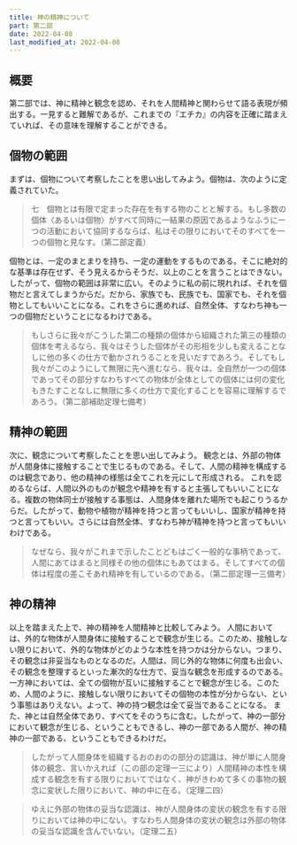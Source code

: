 ```yaml
---
title: 神の精神について
part: 第二部
date: 2022-04-08
last_modified_at: 2022-04-08
---
```

## 概要

第二部では、神に精神と観念を認め、それを人間精神と関わらせて語る表現が頻出する。一見すると難解であるが、これまでの『エチカ』の内容を正確に踏まえていれば、その意味を理解することができる。

## 個物の範囲

まずは、個物について考察したことを思い出してみよう。個物は、次のように定義されていた。

>七　個物とは有限で定まった存在を有する物のことと解する。もし多数の個体〈あるいは個物〉がすべて同時に一結果の原因であるようなふうに一つの活動において協同するならば、私はその限りにおいてそのすべてを一つの個物と見なす。（第二部定義）

個物とは、一定のまとまりを持ち、一定の運動をするものである。そこに絶対的な基準は存在せず、そう見えるからそうだ、以上のことを言うことはできない。
したがって、個物の範囲は非常に広い。そのように私の前に現れれば、それを個物だと言えてしまうからだ。だから、家族でも、民族でも、国家でも、それを個物としてもいいことになる。これをさらに進めれば、自然全体、すなわち神も一つの個物だということになるわけである。

>もしさらに我々がこうした第二の種類の個体から組織された第三の種類の個体を考えるなら、我々はそうした個体がその形相を少しも変えることなしに他の多くの仕方で動かされうることを見いだすであろう。そしてもし我々がこのようにして無限に先へ進むなら、我々は、全自然が一つの個体であってその部分すなわちすべての物体が全体としての個体には何の変化もきたすことなしに無限に多くの仕方で変化することを容易に理解するであろう。（第二部補助定理七備考）

## 精神の範囲

次に、観念について考察したことを思い出してみよう。
観念とは、外部の物体が人間身体に接触することで生じるものである。そして、人間の精神を構成するのは観念であり、他の精神の様態は全てこれを元にして形成される。
これを認めるならば、人間以外のものが観念や精神を有すると主張してもいいことになる。複数の物体同士が接触する事態は、人間身体を離れた場所でも起こりうるからだ。したがって、動物や植物が精神を持つと言ってもいいし、国家が精神を持つと言ってもいい。さらには自然全体、すなわち神が精神を持つと言ってもいいわけである。

>なぜなら、我々がこれまで示したことどもはごく一般的な事柄であって、人間にあてはまると同様その他の個体にもあてはまる。そしてすべての個体は程度の差こそあれ精神を有しているのである。（第二部定理一三備考）

## 神の精神

以上を踏まえた上で、神の精神を人間精神と比較してみよう。
人間においては、外的な物体が人間身体に接触することで観念が生じる。このため、接触しない限りにおいて、外的な物体がどのような本性を持つかは分からない。つまり、その観念は非妥当なものとなるのだ。人間は、同じ外的な物体に何度も出会い、その観念を整理するといった漸次的な仕方で、妥当な観念を形成するのである。
一方神においては、全ての個物が互いに接触することで観念が生じる。このため、人間のように、接触しない限りにおいてその個物の本性が分からない、という事態はありえない。よって、神の持つ観念は全て妥当であることになる。
また、神とは自然全体であり、すべてをそのうちに含む。したがって、神の一部分において観念が生じる、ということもできるし、神の一部である人間が、神の精神の一部である、ということもできるわけだ。

>したがって人間身体を組織するおのおのの部分の認識は、神が単に人間身体の観念、言いかえれば（この部の定理一三により）人間精神の本性を構成する観念を有する限りにおいてではなく、神がきわめて多くの事物の観念に変状した限りにおいて、神の中に在る。（定理二四）

>ゆえに外部の物体の妥当な認識は、神が人間身体の変状の観念を有する限りにおいては神の中にない。すなわち人間身体の変状の観念は外部の物体の妥当な認識を含んでいない。（定理二五）
